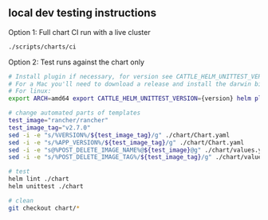 
## local dev testing instructions

Option 1: Full chart CI run with a live cluster

```bash
./scripts/charts/ci 
```

Option 2: Test runs against the chart only 

```bash
# Install plugin if necessary, for version see CATTLE_HELM_UNITTEST_VERSION
# For a Mac you'll need to download a release and install the darwin binary
# For linux:
export ARCH=amd64 export CATTLE_HELM_UNITTEST_VERSION={version} helm plugin install https://github.com/rancher/helm-unittest

# change automated parts of templates
test_image="rancher/rancher"
test_image_tag="v2.7.0"
sed -i -e "s/%VERSION%/${test_image_tag}/g" ./chart/Chart.yaml
sed -i -e "s/%APP_VERSION%/${test_image_tag}/g" ./chart/Chart.yaml
sed -i -e "s@%POST_DELETE_IMAGE_NAME%@${test_image}@g" ./chart/values.yaml
sed -i -e "s/%POST_DELETE_IMAGE_TAG%/${test_image_tag}/g" ./chart/values.yaml

# test
helm lint ./chart
helm unittest ./chart

# clean
git checkout chart/*
```

